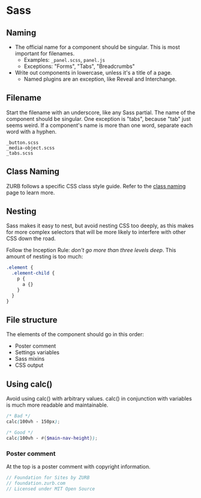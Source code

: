 # Sass

## Naming

- The official name for a component should be singular. This is most important for filenames.
  - Examples: `_panel.scss`, `panel.js`
  - Exceptions: "Forms", "Tabs", "Breadcrumbs"
- Write out components in lowercase, unless it's a title of a page.
  - Named plugins are an exception, like Reveal and Interchange.

## Filename

Start the filename with an underscore, like any Sass partial. The name of the component should be singular. One exception is "tabs", because "tab" just seems weird. If a component's name is more than one word, separate each word with a hyphen.

```
_button.scss
_media-object.scss
_tabs.scss
```

## Class Naming

ZURB follows a specific CSS class style guide. Refer to the [class naming](class-naming.md) page to learn more.

## Nesting

Sass makes it easy to nest, but avoid nesting CSS too deeply, as this makes for more complex selectors that will be more likely to interfere with other CSS down the road.

Follow the Inception Rule: *don't go more than three levels deep*. This amount of nesting is too much:

```scss
.element {
  .element-child {
    p {
      a {}
    }
  }
}
```

## File structure

The elements of the component should go in this order:

- Poster comment
- Settings variables
- Sass mixins
- CSS output

## Using calc()

Avoid using calc() with arbitrary values. calc() in conjunction with variables is much more readable and maintainable.

```scss
/* Bad */
calc(100vh - 150px);

/* Good */
calc(100vh - #{$main-nav-height});
```

### Poster comment

At the top is a poster comment with copyright information.

```scss
// Foundation for Sites by ZURB
// foundation.zurb.com
// Licensed under MIT Open Source
```
